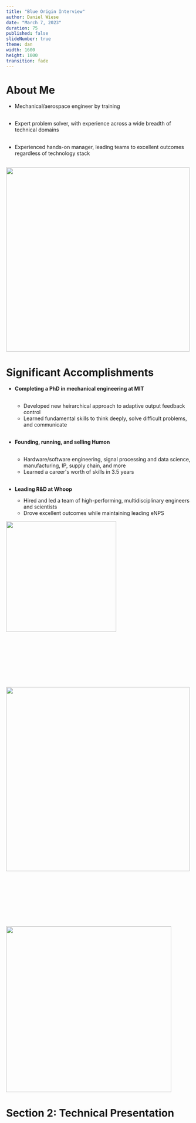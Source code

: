 ```yaml
---
title: "Blue Origin Interview"
author: Daniel Wiese
date: "March 7, 2023"
duration: 75
published: false
slideNumber: true
theme: dan
width: 1600
height: 1000
transition: fade
---
```


# About Me

<div class="col-container">
<div class="col">

<ul>
<li class="fragment" data-fragment-index="1" style="margin-bottom: 30px;">Mechanical/aerospace engineer by training</li>
<li class="fragment" data-fragment-index="2" style="margin-bottom: 30px;">Expert problem solver, with experience across a wide breadth of technical domains</li>
<li class="fragment" data-fragment-index="3" style="margin-bottom: 30px;">Experienced hands-on manager, leading teams to excellent outcomes regardless of technology stack</li>
</ul>

</div>
<div class="col">
<img class="image-border" src="../img/headshot-square-small.jpg" width="500"/>
</div>
</div>

# Significant Accomplishments

<div class="col-container">
<div class="col" style="flex-grow:2;">

<ul>
<li class="fragment" data-fragment-index="1" style="font-weight: bold; margin-bottom: 30px;">Completing a PhD in mechanical engineering at MIT</li>
<ul>
<li class="fragment" data-fragment-index="2">Developed new heirarchical approach to adaptive output feedback control</li>
<li class="fragment" data-fragment-index="3">Learned fundamental skills to think deeply, solve difficult problems, and communicate</li>
</ul>
<li class="fragment" data-fragment-index="4" style="font-weight: bold; margin-bottom: 30px; margin-top: 30px;">Founding, running, and selling Humon</li>
<ul>
<li class="fragment" data-fragment-index="5">Hardware/software engineering, signal processing and data science, manufacturing, IP, supply chain, and more</li>
<li class="fragment" data-fragment-index="6">Learned a career's worth of skills in 3.5 years</li>
</ul>
<li class="fragment" data-fragment-index="7" style="font-weight: bold; margin-top: 30px;">Leading R&D at Whoop</li>
<ul>
<li class="fragment" data-fragment-index="8">Hired and led a team of high-performing, multidisciplinary engineers and scientists</li>
<li class="fragment" data-fragment-index="9">Drove excellent outcomes while maintaining leading eNPS</li>
</ul>
</ul>

</div>
<div class="col">

<img class="fragment" data-fragment-index="1" src="../img/mit-logo.png" width="300" style="margin-bottom: 150px;"/>
<img class="fragment" data-fragment-index="4" src="../img/humon-logo.png" width="500"/>
<img class="fragment" data-fragment-index="7" src="../img/whoop-logo.png" width="450" style="margin-top: 150px;"/>

</div>
</div>

# Section 2: Technical Presentation

<h1 style="display:block; margin-top:40vh">Section 2: Technical Presentation</h1>

# Airbreathing Hypersonic Vehicles: Control Challenges

<div class="col-container">
<div class="col" style="flex-grow:2;">

<ul>
<li class="fragment" data-fragment-index="2" style="font-weight: bold; margin-bottom: 30px;">Highly open-loop unstable</li>
<li class="fragment" data-fragment-index="3" style="font-weight: bold; margin-bottom: 30px;">Difficult to model</li>
<ul>
<li class="fragment" data-fragment-index="4">Poor CFD models</li>
<li class="fragment" data-fragment-index="5">Limited wind tunnel data</li>
<li class="fragment" data-fragment-index="6">Complex shock interactions</li>
</ul>
<li class="fragment" data-fragment-index="7" style="font-weight: bold; margin-bottom: 30px; margin-top: 30px;">Must operate over a large flight envelope</li>
<ul>
<li class="fragment" data-fragment-index="8">Largely varying dynamic pressure</li>
</ul>
<li class="fragment" data-fragment-index="9" style="font-weight: bold; margin-bottom: 30px; margin-top: 30px;">Aerodynamic and propulsive coupling</li>
<ul>
<li class="fragment" data-fragment-index="10">Unstart can create abrupt changes to moments</li>
</ul>
<li class="fragment" data-fragment-index="11" style="font-weight: bold; margin-bottom: 30px; margin-top: 30px;">Unable to accurately obtain incidence angle measurements</li>
</ul>

</div>
<div class="col">

<!-- https://blog.pointwise.com/2018/06/15/this-week-in-cfd-317/ -->
<img class="fragment" data-fragment-index="4" src="../img/x51-cfd.jpg" width="500"/>
<img class="fragment" data-fragment-index="7" src="../img/flight-envelope.png" width="500"/>

</div>
</div>

# Problem Statement

<div class="col-container">
<div class="col" style="flex-grow:2;">

<p style="display: flex;">Design a controller for a hypersonic vehicle that can</p>

<ul>
<li class="fragment" data-fragment-index="2" style="margin-bottom: 30px;">Accommodate high levels of <b>model uncertainty</b></li>
<li class="fragment" data-fragment-index="3" style="margin-bottom: 30px;">Be <b>robust</b> to delays and unmodeled dynamics</li>
<li class="fragment" data-fragment-index="4" style="margin-bottom: 30px;">Enable <b>agressive maneuvering</b></li>
<li class="fragment" data-fragment-index="5" style="margin-bottom: 30px;"><b>Avoid unstart</b></li>
<li class="fragment" data-fragment-index="6" style="margin-bottom: 30px;">Ensure satisfactory <b>command tracking</b></li>
</ul>

</div>
<div class="col">

<img src="../img/ghvFlyingLarge.png" width="600"/>

</div>
</div>

# Plant Overview (1)

<!--
GHV about 15 feet long with span of 5 feet
-->

<div class="col-container">
<div class="col" style="flex-grow:2;">

<img src="../img/hifire6.png" width="700"/>

<ul>
<li class="fragment" data-fragment-index="1" style="margin-bottom: 30px;">The Generic Hypersonic Vehicle model is a variant of the HiFIRE 6 vehicle</li>
<li class="fragment" data-fragment-index="3" style="margin-bottom: 30px;">Equations of motion are standard flat-earth, nonlinear 12-state, 6-DOF equations</li>
<ul>
<li class="fragment" data-fragment-index="4" style="margin-bottom: 30px;">No rotating turbomachinery terms or fuel sloshing, vehicle is a rigid body</li>
</ul>
</ul>

</div>
<div class="col">

<table class="fragment" data-fragment-index="2" style="font-size:0.7em;">
  <tr>
    <th>Parameter</th>
    <th>Unit</th>
    <th>Value</th>
  </tr>
  <tr>
    <td>Gross weight</td>
    <td>[lbm]</td>
    <td>1220.3</td>
  </tr>
  <tr>
    <td>Empty weight</td>
    <td>[lbm]</td>
    <td>993.3</td>
  </tr>
  <tr>
    <td>Vehicle length</td>
    <td>[in]</td>
    <td>175.9</td>
  </tr>
  <tr>
    <td>Span</td>
    <td>[in]</td>
    <td>58.6</td>
  </tr>
  <tr>
    <td>Nose diameter</td>
    <td>[in]</td>
    <td>11.0</td>
  </tr>
  <tr>
    <td>Tail diameter</td>
    <td>[in]</td>
    <td>18.8</td>
  </tr>
</table>

<img class="fragment" data-fragment-index="3" src="../img/stevens-lewis-table-2-5-1.png" width="500"/>

</div>
</div>

# Plant Overview (2)

<img class="fragment" data-fragment-index="1" src="../img/plant-overview.png" width="1200"/>

# Control Problem

<img src="../img/control-problem-1.png" width="1200"/><br>
<img class="fragment" data-fragment-index="1" src="../img/control-problem-2.png" width="1000"/>

# Simplified Model for Controller Synthesis

<section>

<img src="../img/linearize-and-decouple-1.png" width="1200"/><br>
<img src="../img/linearize-and-decouple-2.png" width="1000"/><br>

<ul>
<li class="fragment" data-fragment-index="1" style="margin-bottom: 30px;">The nonlinear equations of motion are <b>linearized</b></li>
<li class="fragment" data-fragment-index="2" style="margin-bottom: 30px;">Modal analysis is use to reduce the linear model into <b>several lower-order models</b></li>
<li class="fragment" data-fragment-index="3" style="margin-bottom: 30px;">The reduced linear models are <b>further partitioned</b></li>
<li class="fragment" data-fragment-index="4" style="margin-bottom: 30px;"><b>Uncertainty</b> manifests itself as shown above (more on this later)</li>
</ul>

</section>

<section>

<ul>
<li class="fragment" data-fragment-index="1" style="margin-bottom: 30px;">Linearize the 12-state model about a desired trim condition</li>
</ul>

<div class="fragment" data-fragment-index="1">

\begin{equation*}
  f(X,U)= f(X_{\text{eq}},U_{\text{eq}})+\left.\frac{\partial{}f(X,U)}{\partial{}X}\right|_{\text{eq}}x+\left.\frac{\partial{}f(X,U)}{\partial{}U}\right|_{\text{eq}}u+\epsilon
\end{equation*}

</div>

<ul>
<ul>
<li class="fragment" data-fragment-index="2" style="margin-bottom: 30px;">Validate linearity assumption</li>
</ul>
<li class="fragment" data-fragment-index="3" style="margin-bottom: 30px;">Decouple 12-state <i>linear model</i> into several lower-order models</li>
<ul>
<li class="fragment" data-fragment-index="4" style="margin-bottom: 30px;">Velocity, longitudinal, lateral-directional dynamics</li>
</ul>
<li class="fragment" data-fragment-index="5" style="margin-bottom: 30px;">Further simplify models by removing navigation and orientation dynamics</li>
<li class="fragment" data-fragment-index="6" style="margin-bottom: 30px;">These three linear inner-loop subsystems are represented by linear models </li>
</ul>

<div class="fragment" data-fragment-index="6">

\begin{equation*}
  \begin{split}
    \dot{x}_{p}(t)&=A_{p}x_{p}(t)+B_{p}u(t) \\
    y_{p}(t)&=C_{p}x_{p}(t) \\
    z_{p}(t)&=C_{pz}x_{p}(t)+D_{pz}u(t)
  \end{split}
\end{equation*}

</div>

</section>

<section>

<ul>
<li class="fragment" data-fragment-index="1" style="margin-bottom: 30px;">The sensitivity matrix allows comparison of modes across state variables whose units differ</li>
</ul>

<img class="fragment" data-fragment-index="2" src="../img/sensitivity-1.png" width="1200"/>

</section>

<section>

<ul>
<li class="fragment" data-fragment-index="1" style="margin-bottom: 30px;">The model exhibits decoupling between longitudinal, lateral-directional, dynamics</li>
</ul>

<img class="fragment" data-fragment-index="2" src="../img/sensitivity-2.png" width="1200"/>

</section>

# Why the Heirarchical Approach

<!--
Level 2 - Partial Automation
The vehicle has combined automated functions, such as acceleration and steering, but the driver must remain engaged with the driving task and monitor the environment at all times.
-->

<ul>
<li class="fragment" data-fragment-index="1" style="margin-bottom: 30px;">Leverage <b>existing knowledge</b> around how to design inner-loop controller</li>
<li class="fragment" data-fragment-index="2" style="margin-bottom: 30px;">Many systems require a "Level 2" inner-loop for <b>piloted vehicles</b></li>
<li class="fragment" data-fragment-index="3" style="margin-bottom: 30px;">Structure accommodates inner-loop <b>command limiting</b></li>
<li class="fragment" data-fragment-index="4" style="margin-bottom: 30px;">Control design for two small systems is easier than designing one controller for a <b>higher-order system</b></li>
<li class="fragment" data-fragment-index="5" style="margin-bottom: 30px;">In practice can produce <b>more robust control designs</b></li>
<li class="fragment" data-fragment-index="6" style="margin-bottom: 30px;">Facilitates using <b>different outer-loop</b> control structure with same inner-loop control law</li>
</ul>

# Inner-Loop Plant Models

<section>

<img src="../img/inner-loop.png" width="1000"/>

<ul>
<li class="fragment" data-fragment-index="1" style="margin-bottom: 30px;">Introduce the linear <i>uncertain</i> plant model</li>
</ul>

<div class="fragment" data-fragment-index="1">

\begin{equation*}
  \begin{split}
    \dot{x}(t)&=(A+B\Psi^{\top})x(t)+B\Lambda u(t)+B_{\text{cmd}}z_{\text{cmd}}(t) \\
    y(t)&=Cx(t)
  \end{split}
\end{equation*}

<p style="display:flex; margin-left:50px;">where &nbsp;$\Lambda$&nbsp; and &nbsp;$\Psi$&nbsp; are unknown</p>

</div>

<ul>
<li class="fragment" data-fragment-index="2" style="margin-bottom: 30px;">This model adds integral control on the <i>regulated output</i> and includes model uncertainty</li>
<li class="fragment" data-fragment-index="4" style="margin-bottom: 30px;">Some comments</li>
<ul>
<li class="fragment" data-fragment-index="5" style="margin-bottom: 30px;">Uncertainty enters through the columns of &nbsp;$B$&nbsp;</li>
<li class="fragment" data-fragment-index="6" style="margin-bottom: 30px;">No direct feedthrough of the control to output</li>
</ul>
</ul>

</section>

<section>

## Model Construction

<ul>
<li class="fragment" data-fragment-index="1" style="margin-bottom: 30px;">That there is no feedthrough of the control to the output is common in aerospace systems</li>
<ul>
<li class="fragment" data-fragment-index="2" style="margin-bottom: 30px;">Control inputs create moments and angular velocities are measured</li>
<li class="fragment" data-fragment-index="3" style="margin-bottom: 30px;">One integration between input and output</li>
<li class="fragment" data-fragment-index="4" style="margin-bottom: 30px;">Direct feedthrough, as occurs when measuring linear accelerations, can be accommodated using fairly trivial modification to control design to follow</li>
</ul>
<li class="fragment" data-fragment-index="5" style="margin-bottom: 30px;">Uncertainty entering through control channels is reasonable given the uncertainty in moment coefficients in &nbsp;$A$</li>
</ul>

<div class="fragment" data-fragment-index="5">

\begin{equation*}
  \begin{bmatrix}
    \dot{\alpha} \\
    \dot{q}
  \end{bmatrix}=
  \begin{bmatrix}
    0 & 1 \\
    M_{\alpha} & M_{q}
  \end{bmatrix}
  \begin{bmatrix}
    \alpha \\
    q
  \end{bmatrix}+
  \begin{bmatrix}
    0 \\
    M_{\delta_{e}}
  \end{bmatrix}
  \delta_{e}
\end{equation*}

</div>

</section>

<section>

## Model Construction

\begin{align}
  \dot{x}_{p}(t) &= A_{p}x_{p}(t) + B_{p}\bigr(\Lambda u(t) + \Psi_{p}^{\top}x_{p}(t)\bigr) \\
  y_{p}(t) &= C_{p}x_{p}(t) \\
  z_{p}(t) &= C_{pz}x_{p}(t) + D_{pz}\bigr(\Lambda u(t) + \Psi_{p}^{\top}x_{p}(t)\bigr) \\
\end{align}

\begin{equation*}
  \begin{gathered}
    A=
    \begin{bmatrix}
      A_{p} & 0_{n_{p}\times n_{e}} \\
      -C_{pz} & 0_{n_{e}\times n_{e}}
    \end{bmatrix} \quad
    B=
    \begin{bmatrix}
      B_{p} \\
      -D_{pz}
    \end{bmatrix}
    \quad
    B_{\text{cmd}}=
    \begin{bmatrix}
      0_{n_{p}\times m} \\
      I_{n_{e}\times n_{e}}
    \end{bmatrix} \\
    C=
    \begin{bmatrix}
      C_{p} & 0_{\ell\times n_{e}} \\
      0_{n_{e}\times n_{p}} & I_{n_{e}\times n_{e}}
    \end{bmatrix}
    \quad
    C_{z} =
    \begin{bmatrix}
      C_{pz} & 0
    \end{bmatrix}
  \end{gathered}
\end{equation*}

\begin{equation*}
  \begin{split}
    \dot{x}(t)&=(A+B\Psi^{\top})x(t)+B\Lambda u(t)+B_{\text{cmd}}z_{\text{cmd}}(t) \\
    y(t)&=Cx(t)
  \end{split}
\end{equation*}

</section>

# Assumptions

\begin{equation*}
  \begin{split}
    \dot{x}(t)&=(A+B\Psi^{\top})x(t)+B\Lambda u(t)+B_{\text{cmd}}z_{\text{cmd}}(t) \\
    y(t)&=Cx(t)
  \end{split}
\end{equation*}

<ul>
<li class="fragment" data-fragment-index="1" style="margin-bottom: 30px;">$(A, B)$&nbsp; is controllable</li>
<li class="fragment" data-fragment-index="2" style="margin-bottom: 30px;">$(A, C)$&nbsp; is observable</li>
<li class="fragment" data-fragment-index="3" style="margin-bottom: 30px;">$B,\;C,\;CB$&nbsp; are full rank</li>
<li class="fragment" data-fragment-index="4" style="margin-bottom: 30px;">Zeros of &nbsp;$(A,\;B,\;C,\;0)$&nbsp; are strictly stable</li>
<li class="fragment" data-fragment-index="5" style="margin-bottom: 30px;">$\Lambda$&nbsp; is a nonsingular, diagonal matrix with entries of known sign</li>
<li class="fragment" data-fragment-index="6" style="margin-bottom: 30px;">$\|\Psi\|<\Psi_{\text{max}}<\infty$&nbsp; where &nbsp;$\Psi_{\text{max}}$&nbsp; is known</li>
</ul>

# Notes on Assumptions

<!--
Control of plants with relative degree two is possible under additional assumptions
In the classical adaptive control, it is that the plant is diagonalizable via filters - that the ith input only affects the ith output
In modern MRAC output feedback adaptive control, that the plant uncertainty is independent from input uncertainty - no uncertainty is present through the relative degree two inputs
-->

<ul>
<li class="fragment" data-fragment-index="1" style="margin-bottom: 30px;">Controllability and observability are standard assumptions satisfied for vehicle models such as the above</li>
<li class="fragment" data-fragment-index="2" style="margin-bottom: 30px;">Full rank of &nbsp;$B,\;C,\;CB$&nbsp; implies that inputs and outputs are not redundant, and the MIMO equivalent of relative degree one</li>
<ul>
<li class="fragment" data-fragment-index="3" style="margin-bottom: 30px;">One integration between aerodynamic moments and angular rates</li>
</ul>
<li class="fragment" data-fragment-index="4" style="margin-bottom: 30px;">Strict stability (minimum phase) of zeros is straightforward to satisfy for vehicle models such as the above</li>
<li class="fragment" data-fragment-index="5" style="margin-bottom: 30px;">Sign of &nbsp;$\Lambda$&nbsp; known indicates no control reversal</li>
<ul>
<li class="fragment" data-fragment-index="6" style="margin-bottom: 30px;">Diagonal structure indicates loss of control effectiveness</li>
</ul>
<li class="fragment" data-fragment-index="7" style="margin-bottom: 30px;">The bound &nbsp;$\Psi_{\text{max}}$&nbsp; need not be tight, and in practice can be easily selected</li>
<ul>
<li class="fragment" data-fragment-index="8" style="margin-bottom: 30px;">For example, the extent of a CG shift is bounded by the physical extents of a vehicle</li>
</ul>
</ul>

# Controller Synthesis

<ul>
<li class="fragment" data-fragment-index="1" style="margin-bottom: 30px;">Introduce the reference model</li>
</ul>

<div class="fragment" data-fragment-index="2">

\begin{equation*}
  \begin{split}
    \dot{x}_{m}(t)&=A_{m}x_{m}(t)+B_{\text{cmd}} r(t)+\boldsymbol{\color{red}L}(y_{m}(t)-y(t)) \\
    y_{m}(t)&=Cx_{m}(t)
  \end{split}
\end{equation*}

</div>

<ul>
<li class="fragment" data-fragment-index="3" style="margin-bottom: 30px;">Propose the following controller</li>
</ul>

<div class="fragment" data-fragment-index="4">

\begin{equation*}
  \begin{split}
  u(t)&=(K+\Theta(t))^{\top}x_{m}(t) \\
  \dot{\Theta}(t)&=-\Gamma x_{m}(t)(\boldsymbol{\color{red}S_{\color{red}1}}e_{y}(t))^{\top}\text{sgn}(\Lambda)
  \end{split}
\end{equation*}

</div>

<ul>
<li class="fragment" data-fragment-index="5" style="margin-bottom: 30px;">Stability of the closed-loop system must be shown</li>
<li class="fragment" data-fragment-index="6" style="margin-bottom: 30px;"><b>The control goal is to select the control gains such that $z_{p}$ tracks $z_{\text{cmd}}$</b></li>
</ul>

# Comments on the Closed-Loop System

\begin{equation*}
  \begin{split}
    \dot{x}(t)&=(A+B\Psi^{\top})x(t)+B\Lambda u(t)+B_{\text{cmd}}z_{\text{cmd}}(t) \\
    y(t)&=Cx(t) \\
    \dot{x}_{m}(t)&=A_{m}x_{m}(t)+B_{\text{cmd}} r(t)+\boldsymbol{\color{red}L}(y_{m}(t)-y(t)) \\
    y_{m}(t)&=Cx_{m}(t) \\
    u(t)&=(K+\Theta(t))^{\top}x_{m}(t) \\
    \dot{\Theta}(t)&=-\Gamma x_{m}(t)(\boldsymbol{\color{red}S_{\color{red}1}}e_{y}(t))^{\top}\text{sgn}(\Lambda)
  \end{split}
\end{equation*}

<ul>
<li class="fragment" data-fragment-index="1" style="margin-bottom: 30px;">Output feedback: control depends on &nbsp;$y$&nbsp; only</li>
<li class="fragment" data-fragment-index="2" style="margin-bottom: 30px;">In the absence of uncertainty and adpatation, <b>architecturally this is just an LQG controller</b></li>
<li class="fragment" data-fragment-index="3" style="margin-bottom: 30px;">Control designer must select &nbsp;$\Gamma$&nbsp;, &nbsp;$\boldsymbol{\color{red}S_{\color{red}1}}$&nbsp;, and &nbsp;$\boldsymbol{\color{red}L}$&nbsp;</li>
<ul>
<li class="fragment" data-fragment-index="4" style="margin-bottom: 30px;">$\Gamma=\Gamma^{\top}>0$</li>
<li class="fragment" data-fragment-index="5" style="margin-bottom: 30px;">The control task is to select &nbsp;$\boldsymbol{\color{red}S_{\color{red}1}}$&nbsp; and &nbsp;$\boldsymbol{\color{red}L}$&nbsp; to guarantee stability</li>
</ul>
</ul>

# Inner-Loop Controller Block Diagram

<img src="../img/innerLoop5.png" width="1000"/>

<ul>
<li class="fragment" data-fragment-index="1" style="margin-bottom: 30px;">In addition to needing &nbsp;$\boldsymbol{\color{red}L}$&nbsp; for closed-loop stability, it provides additional benefits for the adaptive system</li>
<ul>
<li class="fragment" data-fragment-index="2" style="margin-bottom: 30px;">More on this later</li>
</ul>
</ul>

# Overview of Stability (1)

<section>

<ul>
<li class="fragment" data-fragment-index="1" style="margin-bottom: 30px;">The error model that results from the proposed controller is</li>
</ul>

<div class="fragment" data-fragment-index="2">

\begin{equation*}
  \begin{split}
    \dot{e}_{x}&=(A+\boldsymbol{\color{red}L}C+B\Psi^{\top})e_{x}+B\Lambda\tilde{\Theta}^{\top}x_{m} \\
    e_{y}&=Ce_{x} \\
    e_{s}&=\boldsymbol{\color{red}S_{\color{red}1}}e_{y}
  \end{split}
\end{equation*}

</div>

<ul>
<li class="fragment" data-fragment-index="3" style="margin-bottom: 30px;">If &nbsp;$\boldsymbol{\color{red}S_{\color{red}1}}$&nbsp; and &nbsp;$\boldsymbol{\color{red}L}$&nbsp; can be chosen such that the error model is SPR, stability follows</li>
<li class="fragment" data-fragment-index="4" style="margin-bottom: 30px;">Applying the Kalman–Yakubovic Lemma, the above error dynamics are SPR if</li>
</ul>

<div class="fragment" data-fragment-index="4">

\begin{equation*}
  \begin{split}
    &(A+\boldsymbol{\color{red}L}C)^{\top}P+P(A+LC)+Q<0 \\
    &PB=(\boldsymbol{\color{red}S_{\color{red}1}}C)^{\top}
  \end{split}
\end{equation*}

</div>

<ul>
<li class="fragment" data-fragment-index="5" style="margin-bottom: 30px;">$Q$&nbsp; is chosen based on &nbsp;$\Psi_{\text{max}}$&nbsp;</li>
<li class="fragment" data-fragment-index="6" style="margin-bottom: 30px;">$X=X^{\top}>0$&nbsp; is arbitrary and &nbsp;$B^{\perp}$&nbsp; is an annhiliator matrix that satisfies &nbsp;$B^{\top}B^{\perp}=0$</li>
<li class="fragment" data-fragment-index="7" style="margin-bottom: 30px;">A &nbsp;$P$&nbsp; satisfying the inequality exists if, and only if, &nbsp;$\boldsymbol{\color{red}S_{\color{red}1}}CB=(\boldsymbol{\color{red}S_{\color{red}1}}CB)^{\top}$</li>
</ul>

</section>

<section>

<ul>
<li class="fragment" data-fragment-index="1" style="margin-bottom: 30px;">The statement of strict positive realness can be interpreted as the phase shift between the input and output being in &nbsp;$(-90^{\circ}, 90^{\circ})$</li>
</ul>

</section>

# Overview of Stability (2)

<section>

<ul>
<li class="fragment" data-fragment-index="1" style="margin-bottom: 30px;">One choice of &nbsp;$\boldsymbol{\color{red}S_{\color{red}1}}$&nbsp; is the generalized left-inverse of &nbsp;$CB$&nbsp; as follows</li>
</ul>

<div class="fragment" data-fragment-index="2">

\begin{equation*}
  \boldsymbol{\color{red}S_{\color{red}1}}=((CB)^{\top}CB)^{-1}(CB)^{\top}
\end{equation*}

</div>

<ul>
<li class="fragment" data-fragment-index="3" style="margin-bottom: 30px;">This choice of &nbsp;$\boldsymbol{\color{red}S_{\color{red}1}}$&nbsp; ensures a &nbsp;$P$&nbsp; satisfying $(A+\boldsymbol{\color{red}L}C)^{\top}P+P(A+\boldsymbol{\color{red}L}C)+Q<0$ exists given by</li>
</ul>

<div class="fragment" data-fragment-index="3">

\begin{equation*}
  P=C^{\top}(CB)^{-\top}C+B^{\perp}XB^{\perp\top}
\end{equation*}

</div>

<ul>
<li class="fragment" data-fragment-index="4" style="margin-bottom: 30px;">We now have to solve a bilinear matrix inequality in &nbsp;$\boldsymbol{\color{red}L}$&nbsp; and &nbsp;$P$&nbsp; (or equivalently &nbsp;$X$)</li>
<li class="fragment" data-fragment-index="5" style="margin-bottom: 30px;">Using the Matrix Elimination Lemma, an &nbsp;$\boldsymbol{\color{red}L}$&nbsp; satisfying the inequality exists if, and only if, a &nbsp;$P$&nbsp; satisfies</li>
</ul>

<div class="fragment" data-fragment-index="5">

\begin{equation*}
  M^{\top}(A^{\top}P+PA)M<-M^{\top}QM
\end{equation*}

</div>

<ul>
<li class="fragment" data-fragment-index="6" style="margin-bottom: 30px;">Using &nbsp;$P$&nbsp; above gives the following, where the existence of &nbsp;$X>0$&nbsp; is guaranteed</li>
</ul>

<div class="fragment" data-fragment-index="6">

\begin{equation*}
  (NAM)^{\top}XNM+(NM)^{\top}X(NAM)<-M^{\top}QM
\end{equation*}

</div>

</section>

<section>

<ul>
<li class="fragment" data-fragment-index="1" style="margin-bottom: 30px;">Note: &nbsp;$M$&nbsp; represents a particular annhilator &nbsp;$C^{\top\perp}$&nbsp; and &nbsp;$N$&nbsp; a particular &nbsp;$B^{\perp\top}$&nbsp; such that &nbsp;$NB=0$&nbsp; and &nbsp;$CM=0$.</li>
</ul>

</section>

# Overview of Stability (3)

<ul>
<li class="fragment" data-fragment-index="1" style="margin-bottom: 30px;"><b>The problem of finding $\boldsymbol{\color{red}L}$ and $X$ that satisfy a BMI is now reduced to finding $X$ (whose existence is guaranteed) satisfying an LMI</b></li>
<li class="fragment" data-fragment-index="2" style="margin-bottom: 30px;">The solutions &nbsp;$X$&nbsp; are given analytically thus specifying &nbsp;$P$</li>
</ul>

<div class="fragment" data-fragment-index="2">

\begin{equation*}
  P=C^{\top}(CB)^{-\top}C+B^{\perp}XB^{\perp\top}
\end{equation*}

</div>

<ul>
<li class="fragment" data-fragment-index="3" style="margin-bottom: 30px;">This &nbsp;$P$&nbsp; then reduces the following to a feasible LMI in &nbsp;$\boldsymbol{\color{red}L}$</li>
</ul>

<div class="fragment" data-fragment-index="3">

\begin{equation*}
  (A+\boldsymbol{\color{red}L}C)^{\top}P+P(A+\boldsymbol{\color{red}L}C)+Q<0
\end{equation*}

</div>

<ul>
<li class="fragment" data-fragment-index="4" style="margin-bottom: 30px;"><b>This control synthesis process involves a few steps of matrix algebra, and provides a guaranteed-stable closed-loop system with sufficient degrees of freedom that can be leveraged to improve the robustness proprties of the baseline controller</b></li>
</ul>

# Robustness Properties

<section>

<ul>
<li class="fragment" data-fragment-index="1" style="margin-bottom: 30px;">The choice of &nbsp;$\boldsymbol{\color{red}S_{\color{red}1}}$&nbsp; and &nbsp;$\boldsymbol{\color{red}L}$&nbsp; also affects robustness properties of the underlying LQG-like controller</li>
</ul>

<img class="fragment" data-fragment-index="2" src="../img/gang-of-six.jpg" width="1300"/>

</section>
<section>

<!--
A measure of the “smallness” of the matrix is needed: the singular values.

Singular value decomposition (SVD) is a factorization of a real or complex matrix. It generalizes the eigendecomposition of a square normal matrix with an orthonormal eigenbasis to any mxn matrix

When the matrix M is a transfer function matrix H(jw), the magnitude at a any frequency w will depend on the direction of the input. Different singular values will be excited depending on the input. However, for any input the magnitude of H(jw) is bounded above by its maximum singular value \sigma(H(jw)) and below by its minimum singular value \sigma(H(jw)). For performance and stability robustness \sigma(H(jw)) should be large at low frequencies and \sigma(H(jw)) should be small at high frequencies.
-->

<img class="fragment" data-fragment-index="2" src="../img/linear-loops-block.png" width="1300"/>

</section>

# Comments on Closed-Loop Reference Model

<div class="col-container">
<div class="col">

<ul>
<li class="fragment" data-fragment-index="1" style="margin-bottom: 30px;">The closed-loop reference model provides beneficial properties, especially with regards to transient behavior</li>
<li class="fragment" data-fragment-index="4" style="margin-bottom: 30px;">The tuning of &nbsp;$\boldsymbol{\color{red}L}$&nbsp; through the many available degrees of freedom enables good transients to be achieved</li>
<li class="fragment" data-fragment-index="5" style="margin-bottom: 30px;">CRM also applicable in the case of state feedback</li>
</ul>

</div>
<div class="col" style="flex-grow:2;">

<img class="fragment" data-fragment-index="2" src="../img/orm_versus_crm_gamma_10_ell_0.png" width="900" style="margin:0px;"/>
<img class="fragment" data-fragment-index="3" src="../img/orm_versus_crm_gamma_10_ell_10.png" width="900" style="margin:0px;"/>

</div>
</div>

# Inner-Loop Controllers

<ul>
<li class="fragment" data-fragment-index="1" style="margin-bottom: 30px;">This control synthesis process is repeated for each of the three inner-loop subsystems</li>
<li class="fragment" data-fragment-index="2" style="margin-bottom: 30px;">These combined controllers facilitate command tracking of velocity $V_{T}$, pitch rate $q$, and roll rate $p$</li>
<li class="fragment" data-fragment-index="3" style="margin-bottom: 30px;">The inner-loop control subsystems can be analyzed, and the controller performance on the 6-DOF nonlinear model evaluated, demonstrating the capabilities of this method</li>
</ul>

# Inner-Loop Contributions and Future Work

<section>

<ul>
<li class="fragment" data-fragment-index="1" style="margin-bottom: 30px;">The adaptive output feedback method provides a stable controller with <b>additional available degrees of freedom</b> over existing approaches to achieve desirable properties for both the baseline <i>and</i> adaptive system</li>
<ul>
<li class="fragment" data-fragment-index="2" style="margin-bottom: 30px;">In practice, good controllers were able to be selected using heuristics for the available degrees of freedom</li>
</ul>
<li class="fragment" data-fragment-index="3" style="margin-bottom: 30px;">The mapping between the degrees of freedom in the feasible LMI, and the solutions &nbsp;$\boldsymbol{\color{red}L}$&nbsp; should be investigated, along with analytical solutions for &nbsp;$\boldsymbol{\color{red}L}$</li>
<li class="fragment" data-fragment-index="4" style="margin-bottom: 30px;">The robustness properties of the underlying baseline system should be investigated further</li>
<ul>
<li class="fragment" data-fragment-index="5" style="margin-bottom: 30px;">In particular, <b>how can these additional degrees of freedom be leveraged to produce the best controller</b></li>
</ul>
</ul>

</section>

<section>

<ul>
<li class="fragment" data-fragment-index="1" style="margin-bottom: 30px;">Existing solutions to this adaptive output feedback problem involved adding fictitous <i>inputs</i> to the system in a process called "squaring up" resulting in SPR error dynamics</li>
<li class="fragment" data-fragment-index="2" style="margin-bottom: 30px;">Solutions were parameterized by a single scalar, as in LQG</li>
<li class="fragment" data-fragment-index="3" style="margin-bottom: 30px;">These fictitious inputs were then removed in controller synthesis</li>
<li class="fragment" data-fragment-index="4" style="margin-bottom: 30px;">The result was a stable solution, but with far fewer degrees of freedom to be used for tuning the properties of the combined classical and adaptive system</li>
</ul>

</section>

# Outer-Loop Controller

<ul>
<li class="fragment" data-fragment-index="1" style="margin-bottom: 30px;">While the inner-loop controllers satisfied the control goal and facilitated tracking of the vehicle's angular rates, <i>suitable angular rate commands needed to be specified such that the vehicle traversed some desired trajectory</i></li>
<li class="fragment" data-fragment-index="2" style="margin-bottom: 30px;">Such commands, generated by an <i>outer-loop controller</i>, were often done relying on sufficient timescale separation and without guaranteeing stability of the closed-loop system</li>
</ul>

# Outer-Loop Controller Block Diagram (1)

<img src="../img/simpleInnerAndOuterLoop.png" width="1300"/>

<ul>
<li class="fragment" data-fragment-index="1" style="margin-bottom: 30px;">When the outer-loop dynamics are considered, an outer-loop controller can be designed <i>around the inner-loop controller</i> as shown</li>
<li class="fragment" data-fragment-index="2" style="margin-bottom: 30px;">This requires the selection of some additional feedback elements &nbsp;$\boldsymbol{\color{red}L_{\color{red}y}}$&nbsp;, &nbsp;$\boldsymbol{\color{red}L_{\color{red}g}}$&nbsp;, and &nbsp;$\boldsymbol{\color{red}S_{\color{red}g}}$&nbsp;</li>
<li class="fragment" data-fragment-index="3" style="margin-bottom: 30px;">These feedback gains are easily determined as solutions to some feasible LMIs</li>
</ul>

# Outer-Loop Controller Block Diagram (2)

<div class="col-container">
<div class="col">

<ul>
<li class="fragment" data-fragment-index="1" style="margin-bottom: 30px;">$\boldsymbol{\color{red}S_{\color{red}g}}$&nbsp; eliminates error from outer-loop coupling</li>
<li class="fragment" data-fragment-index="2" style="margin-bottom: 30px;">$\boldsymbol{\color{red}L_{\color{red}y}}$&nbsp; modifies the outer-loop reference model due to uncertainty</li>
<li class="fragment" data-fragment-index="3" style="margin-bottom: 30px;">$\boldsymbol{\color{red}L_{\color{red}g}}$&nbsp; provides stability of the outer-loop reference model</li>
<li class="fragment" data-fragment-index="4" style="margin-bottom: 30px;">Proof of stability not provided here</li>
</ul>

</div>
<div class="col" style="flex-grow:2;">

<img class="fragment" data-fragment-index="1" src="../img/outer-loop-block-diagram.png" width="1300"/>

</div>
</div>

# Outer-Loop Controller with Limiter

<div class="col-container">
<div class="col">

<ul>
<li class="fragment" data-fragment-index="1" style="margin-bottom: 30px;">This architecture exposes the inner-loop commands (e.g. &nbsp;$V_{T}$&nbsp;, &nbsp;$p$&nbsp;, &nbsp;$q$&nbsp;) allowing them to be limited by the outer-loop controller</li>
<li class="fragment" data-fragment-index="2" style="margin-bottom: 30px;">The limiter is a function of the reference model state, allowing unmeasurable states to be implicitly limited</li>
<li class="fragment" data-fragment-index="3" style="margin-bottom: 30px;">Stability with the limiter is guaranteed</li>
<li class="fragment" data-fragment-index="4" style="margin-bottom: 30px;">Proof of stability not provided here</li>
</ul>

</div>
<div class="col" style="flex-grow:2;">

<img class="fragment" data-fragment-index="1" src="../img/outer-loop-block-diagram-limiter.png" width="1300"/>

</div>
</div>

# Simulation Results (1)

<section>

<img src="../img/simulation-block-limiter.png" width="1300"/><br>

<ul>
<li class="fragment" data-fragment-index="1" style="margin-bottom: 30px;">Actuator dynamics were included in the simulation model</li>
<li class="fragment" data-fragment-index="2" style="margin-bottom: 30px;">Controllers were simulated in discrete time at 100 Hz</li>
<li class="fragment" data-fragment-index="3" style="margin-bottom: 30px;">Sensor noise and dynamics, and additional input delays were investigated as well</li>
</ul>

</section>

<section>

## Actuator Dynamics

<img class="fragment" data-fragment-index="1" src="../img/actuator-block.png" width="1000"/><br>
<img class="fragment" data-fragment-index="1" src="../img/actuator-table.png" width="400"/>

</section>

# Simulation Results (2)

<div class="col-container">
<div class="col">

<ul>
<li class="fragment" data-fragment-index="1" style="margin-bottom: 30px;">This plot is a represantive response to a 5 degree heading change at Mach 5 at an altitude of 80,000 feet</li>
<li class="fragment" data-fragment-index="2" style="margin-bottom: 30px;">Control effectiveness was reduced to 20%</li>
<li class="fragment" data-fragment-index="3" style="margin-bottom: 30px;">The center-of-gravity was shifted 8 inches rearward</li>
<li class="fragment" data-fragment-index="4" style="margin-bottom: 30px;">The rolling moment coefficient was reduced to 10% of the nominal value</li>
<li class="fragment" data-fragment-index="5" style="margin-bottom: 30px;">The command limiter was activated at 0.1 degrees of (estimated) sideslip</li>
</ul>

</div>
<div class="col" style="flex-grow:2;">

<img class="fragment" data-fragment-index="1" src="../img/simulation-result.png" width="1000"/>

<!-- <img class="fragment" data-fragment-index="1" src="../img/limiter-simulation-result.png" width="800"/> -->

</div>
</div>

# Summary of Contributions

<ul>
<li class="fragment" data-fragment-index="1" style="margin-bottom: 30px;">The inner-loop adaptive output feedback method provides a stable controller with <b>additional available degrees of freedom</b> over existing approaches to achieve desirable properties for both the baseline <i>and</i> adaptive system</li>
<li class="fragment" data-fragment-index="2" style="margin-bottom: 30px;">The outer-loop control design guarantees stability of the closed-loop system with adaptive inner loop</li>
<li class="fragment" data-fragment-index="3" style="margin-bottom: 30px;">The control architecture <b>accommodates state constraints</b> even on unmeasurable states</li>
</ul>

# Section 3: Why Blue Origin

<h1 style="display:block; margin-top:40vh">Section 3: Why Blue Origin</h1>

# Why Blue Origin

<!--
https://www.blueorigin.com/careers/work-culture/
https://www.blueorigin.com/about-blue/
-->

<ul>
<li class="fragment" data-fragment-index="1" style="margin-bottom: 30px;"><b>Company</b></li>
<ul>
<li class="fragment" data-fragment-index="2" style="margin-bottom: 30px;">Mission & Culture</li>
<li class="fragment" data-fragment-index="3" style="margin-bottom: 30px;">Making type 2 decisions quickly</li>
<li class="fragment" data-fragment-index="4" style="margin-bottom: 30px;">Conviction, tenacity, humility</li>
</ul>
<li class="fragment" data-fragment-index="5" style="margin-bottom: 30px;"><b>Role</b></li>
<ul>
<li class="fragment" data-fragment-index="6" style="margin-bottom: 30px;">Value to Blue Origin</li>
<li class="fragment" data-fragment-index="7" style="margin-bottom: 30px;">Proven hands-on, empathetic leader</li>
<li class="fragment" data-fragment-index="8" style="margin-bottom: 30px;">Opportunity to leverage my abilities to solve hard problems</li>
</ul>
</ul>
